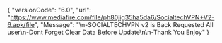 {
 "versionCode": "6.0",
 "url": "https://www.mediafire.com/file/ph80jig35ha5da6/SocialtechVPN+V2-6.apk/file",
 "Message": "\n-SOCIALTECHVPN v2 is Back Requested All user\n-Dont Forget Clear Data Before Update\n\n-Thank You Enjoy"
}
